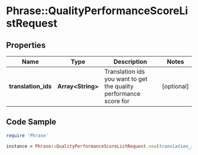 # Phrase::QualityPerformanceScoreListRequest

## Properties

Name | Type | Description | Notes
------------ | ------------- | ------------- | -------------
**translation_ids** | **Array&lt;String&gt;** | Translation ids you want to get the quality performance score for | [optional] 

## Code Sample

```ruby
require 'Phrase'

instance = Phrase::QualityPerformanceScoreListRequest.new(translation_ids: null)
```



